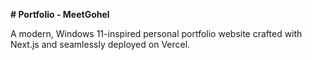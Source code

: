 **# Portfolio - MeetGohel**  

A modern, Windows 11-inspired personal portfolio website crafted with Next.js and seamlessly deployed on Vercel.